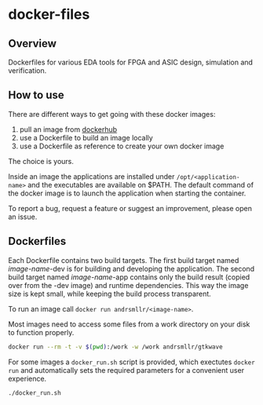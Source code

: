 # docker-files

## Overview

Dockerfiles for various EDA tools for FPGA and ASIC design, simulation and verification.

## How to use

There are different ways to get going with these docker images:

1. pull an image from [dockerhub](https://hub.docker.com/search?q=andrsmllr&type=image)
2. use a Dockerfile to build an image locally
3. use a Dockerfile as reference to create your own docker image

The choice is yours.

Inside an image the applications are installed under `/opt/<application-name>` and the executables are available on $PATH. The default command of the docker image is to launch the application when starting the container.

To report a bug, request a feature or suggest an improvement, please open an issue.

## Dockerfiles

Each Dockerfile contains two build targets.
The first build target named _image-name_-dev is for building and developing the application.
The second build target named _image-name_-app contains only the build result (copied over from the -dev image) and runtime dependencies.
This way the image size is kept small, while keeping the build process transparent.

To run an image call `docker run andrsmllr/<image-name>`.

Most images need to access some files from a work directory on your disk to function properly.

~~~sh
docker run --rm -t -v $(pwd):/work -w /work andrsmllr/gtkwave
~~~

For some images a `docker_run.sh` script is provided, which exectutes `docker run`
and automatically sets the required parameters for a convenient user experience.

~~~sh
./docker_run.sh
~~~
